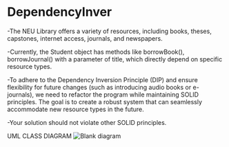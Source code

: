 # DependencyInver

-The NEU Library offers a variety of resources, including books, theses, capstones, internet access, journals, and newspapers.

-Currently, the Student object has methods like borrowBook(), borrowJournal() with a parameter of title, which directly depend on specific resource types.

-To adhere to the Dependency Inversion Principle (DIP) and ensure flexibility for future changes (such as introducing audio books or e-journals), we need to refactor the program while maintaining SOLID principles. The goal is to create a robust system that can seamlessly accommodate new resource types in the future.

-Your solution should not violate other SOLID principles.

UML CLASS DIAGRAM
![Blank diagram](https://github.com/AliyahAira/DependencyInver/assets/133284929/e1321586-d09d-4611-8240-6df29d367669)

